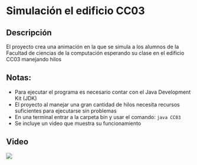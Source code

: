 # Simulación el edificio CC03 #

## Descripción ##
El proyecto crea una animación en la que se simula a los alumnos de la Facultad de ciencias de la computación esperando su clase en el edificio CC03 manejando hilos 

## Notas: ##

* Para ejecutar el programa es necesario contar con el Java Development Kit (JDK)
* El proyecto al manejar una gran cantidad de hilos necesita recursos suficientes para ejecutarse sin problemas
* En una terminal entrar a la carpeta bin y usar el comando: `java CC03`
* Se incluye un video que muestra su funcionamiento

## Video ##
![](video/CC03.gif)
